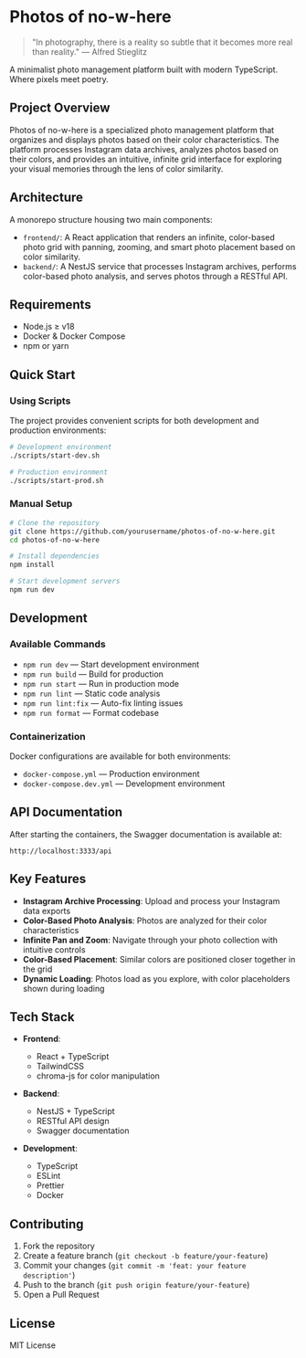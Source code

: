 # Photos of no-w-here

> "In photography, there is a reality so subtle that it becomes more real than reality." 
> — Alfred Stieglitz

A minimalist photo management platform built with modern TypeScript. Where pixels meet poetry.

## Project Overview

Photos of no-w-here is a specialized photo management platform that organizes and displays photos based on their color characteristics. The platform processes Instagram data archives, analyzes photos based on their colors, and provides an intuitive, infinite grid interface for exploring your visual memories through the lens of color similarity.

## Architecture

A monorepo structure housing two main components:

- `frontend/`: A React application that renders an infinite, color-based photo grid with panning, zooming, and smart photo placement based on color similarity.
- `backend/`: A NestJS service that processes Instagram archives, performs color-based photo analysis, and serves photos through a RESTful API.

## Requirements

- Node.js ≥ v18
- Docker & Docker Compose
- npm or yarn

## Quick Start

### Using Scripts

The project provides convenient scripts for both development and production environments:

```bash
# Development environment
./scripts/start-dev.sh

# Production environment
./scripts/start-prod.sh
```

### Manual Setup

```bash
# Clone the repository
git clone https://github.com/yourusername/photos-of-no-w-here.git
cd photos-of-no-w-here

# Install dependencies
npm install

# Start development servers
npm run dev
```

## Development

### Available Commands

- `npm run dev` — Start development environment
- `npm run build` — Build for production
- `npm run start` — Run in production mode
- `npm run lint` — Static code analysis
- `npm run lint:fix` — Auto-fix linting issues
- `npm run format` — Format codebase

### Containerization

Docker configurations are available for both environments:

- `docker-compose.yml` — Production environment
- `docker-compose.dev.yml` — Development environment

## API Documentation

After starting the containers, the Swagger documentation is available at:
```
http://localhost:3333/api
```

## Key Features

- **Instagram Archive Processing**: Upload and process your Instagram data exports
- **Color-Based Photo Analysis**: Photos are analyzed for their color characteristics
- **Infinite Pan and Zoom**: Navigate through your photo collection with intuitive controls
- **Color-Based Placement**: Similar colors are positioned closer together in the grid
- **Dynamic Loading**: Photos load as you explore, with color placeholders shown during loading

## Tech Stack

- **Frontend**: 
  - React + TypeScript
  - TailwindCSS
  - chroma-js for color manipulation

- **Backend**: 
  - NestJS + TypeScript
  - RESTful API design
  - Swagger documentation

- **Development**:
  - TypeScript
  - ESLint
  - Prettier
  - Docker

## Contributing

1. Fork the repository
2. Create a feature branch (`git checkout -b feature/your-feature`)
3. Commit your changes (`git commit -m 'feat: your feature description'`)
4. Push to the branch (`git push origin feature/your-feature`)
5. Open a Pull Request

## License

MIT License